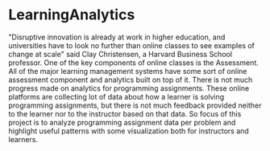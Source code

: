# LearningAnalytics
"Disruptive innovation is already at work in higher education, and universities have to look no further than online classes to see examples of change at scale" said Clay Christensen, a Harvard Business School professor. One of the key components of online classes is the Assessment. All of the major learning management systems have some sort of online assessment component and analytics built on top of it. There is not much progress made on analytics for programming assignments. These online platforms are collecting lot of data about how a learner is solving programming assignments, but there is not much feedback provided neither to the learner nor to the instructor based on that data. So focus of this project is to analyze programming assignment data per problem and highlight useful patterns with some visualization both for instructors and learners. 
 
